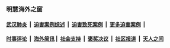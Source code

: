 
### 明慧海外之窗

####  [武汉肺炎](indexes/365.md?t=04211601) &nbsp;|&nbsp;  [迫害案例综述](indexes/328.md?t=04211601) &nbsp;|&nbsp; [迫害致死案例](indexes/277.md?t=04211601)  &nbsp;|&nbsp; [更多迫害案例](indexes/81.md?t=04211601)  &nbsp;|&nbsp; 
####  [时事评论](indexes/19.md?t=04211601) &nbsp;|&nbsp; [海外简讯](indexes/245.md?t=04211601)&nbsp;|&nbsp;  [社会支持](indexes/140.md?t=04211601) &nbsp;|&nbsp; [褒奖决议](indexes/282.md?t=04211601) &nbsp;|&nbsp; [社区报道](indexes/91.md?t=04211601)  &nbsp;|&nbsp; [天人之间](indexes/78.md?t=04211601) 

